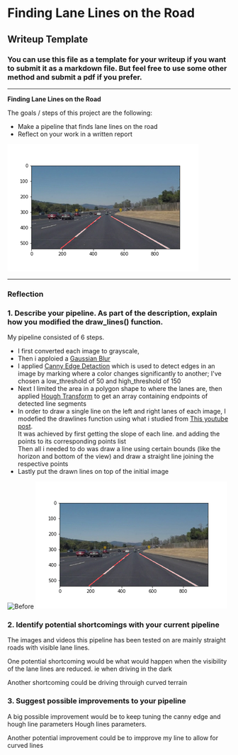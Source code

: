 # **Finding Lane Lines on the Road** 

## Writeup Template

### You can use this file as a template for your writeup if you want to submit it as a markdown file. But feel free to use some other method and submit a pdf if you prefer.

---

**Finding Lane Lines on the Road**

The goals / steps of this project are the following:
* Make a pipeline that finds lane lines on the road
* Reflect on your work in a written report


[//]: # (Image References)

![After](./0.png "After")

---

### Reflection

### 1. Describe your pipeline. As part of the description, explain how you modified the draw_lines() function.

My pipeline consisted of 6 steps. 
* I first converted each image to grayscale,
* Then i apploied a [Gaussian Blur](https://en.wikipedia.org/wiki/Gaussian_blur) 
* I applied [Canny Edge Detaction](https://en.wikipedia.org/wiki/Canny_edge_detector) which is used to detect edges in an image by marking where a color changes significantly to another; I've chosen a low_threshold of 50 and high_threshold of 150
* Next I limited the area in a polygon shape to where the lanes are, then applied [Hough Transform](https://en.wikipedia.org/wiki/Hough_transform) to get an array containing endpoints of detected line segments
* In order to draw a single line on the left and right lanes of each image, I modefied the drawlines function using what i studied from [This youtube post](https://www.youtube.com/watch?v=hnXkCiM2RSg&feature=youtu.be). 
<br> It was achieved by first getting the slope of each line. and adding the points to its corresponding points list
<br> Then all i needed to do was draw a line using certain bounds (like the horizon and bottom of the view) and draw a straight line joining the respective points
* Lastly put the drawn lines on top of the initial image

![Before](./test_images/solidWhiteCurve.jpg "Before")
![After](./0.png "After")


### 2. Identify potential shortcomings with your current pipeline

The images and videos this pipeline has been tested on are mainly straight roads with visible lane lines. 

One potential shortcoming would be what would happen when the visibility of the lane lines are reduced. ie when driving in the dark

Another shortcoming could be driving throuigh curved terrain


### 3. Suggest possible improvements to your pipeline

A  big possible improvement would be to keep tuning the canny edge and hough line parameters Hough lines parameters.

Another potential improvement could be to impprove my line to allow for curved lines

